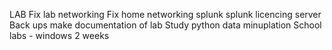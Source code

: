 LAB
Fix lab networking
Fix home networking
splunk
splunk licencing server
Back ups
make documentation of lab
Study python
	data minuplation
School labs - windows 2 weeks 


